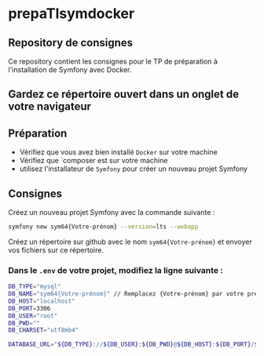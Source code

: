 # prepaTIsymdocker

## Repository de consignes

Ce repository contient les consignes pour le TP de préparation à l'installation de Symfony avec Docker.

## Gardez ce répertoire ouvert dans un onglet de votre navigateur

## Préparation
- Vérifiez que vous avez bien installé `Docker` sur votre machine
- Vérifiez que `composer est sur votre machine
- utilisez l'installateur de `Symfony` pour créer un nouveau projet Symfony

## Consignes

Créez un nouveau projet Symfony avec la commande suivante :

```bash
symfony new sym64{Votre-prénom} --version=lts --webapp
```

Créez un répertoire sur github avec le nom `sym64{Votre-prénom}` et envoyer vos fichiers sur ce répertoire.

### Dans le `.env` de votre projet, modifiez la ligne suivante :

```bash
DB_TYPE="mysql"
DB_NAME="sym64{Votre-prénom}" // Remplacez {Votre-prénom} par votre prénom dans majuscules et sans accent
DB_HOST="localhost"
DB_PORT=3306
DB_USER="root"
DB_PWD=""
DB_CHARSET="utf8mb4"

DATABASE_URL="${DB_TYPE}://${DB_USER}:${DB_PWD}@${DB_HOST}:${DB_PORT}/${DB_NAME}?charset=${DB_CHARSET}"
```

